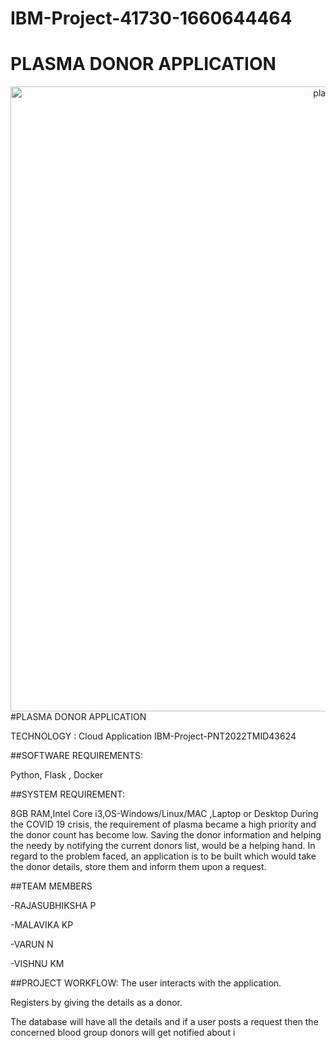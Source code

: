 # IBM-Project-41730-1660644464
<h1>PLASMA DONOR APPLICATION</h1>
<center>
    <img style=width:1000px src="https://static.toiimg.com/photo/msid-76437015/76437015.jpg" alt="plasma"></center>
#PLASMA DONOR APPLICATION

TECHNOLOGY : Cloud Application 
IBM-Project-PNT2022TMID43624

##SOFTWARE REQUIREMENTS:

Python, Flask , Docker

##SYSTEM REQUIREMENT:

8GB RAM,Intel Core i3,OS-Windows/Linux/MAC ,Laptop or Desktop
During the COVID 19 crisis, the requirement of plasma became a high priority and the donor count has become low. 
Saving the donor information and helping the needy by notifying the current donors list, would be a helping hand.
In regard to the problem faced, an application is to be built which would take the donor details, 
store them and inform them upon a request.

##TEAM MEMBERS

-RAJASUBHIKSHA P

-MALAVIKA KP

-VARUN N

-VISHNU KM


##PROJECT WORKFLOW:
The user interacts with the application.

Registers by giving the details as a donor.

The database will have all the details and if a user posts a request then the concerned blood group donors will get notified about i
